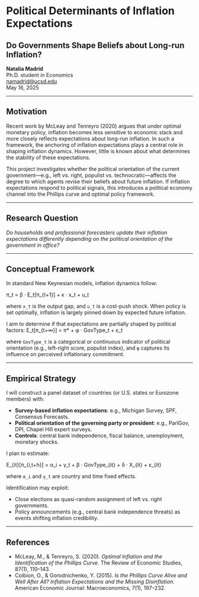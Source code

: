 # Political Determinants of Inflation Expectations  
## Do Governments Shape Beliefs about Long-run Inflation?

**Natalia Madrid**  
Ph.D. student in Economics  
namadrid@ucsd.edu  
May 16, 2025

---

## Motivation

Recent work by McLeay and Tenreyro (2020) argues that under optimal monetary policy, inflation becomes less sensitive to economic slack and more closely reflects expectations about long-run inflation. In such a framework, the anchoring of inflation expectations plays a central role in shaping inflation dynamics. However, little is known about what determines the stability of these expectations.

This project investigates whether the political orientation of the current government—e.g., left vs. right, populist vs. technocratic—affects the degree to which agents revise their beliefs about future inflation. If inflation expectations respond to political signals, this introduces a political economy channel into the Phillips curve and optimal policy framework.

---

## Research Question

*Do households and professional forecasters update their inflation expectations differently depending on the political orientation of the government in office?*

---

## Conceptual Framework

In standard New Keynesian models, inflation dynamics follow:

π_t = β · E_t[π_{t+1}] + κ · x_t + u_t

where `x_t` is the output gap, and `u_t` is a cost-push shock. When policy is set optimally, inflation is largely pinned down by expected future inflation. 


I aim to determine if that expectations are partially shaped by political factors:
E_t[π_{t+∞}] = π* + φ · GovType_t + ε_t

where `GovType_t` is a categorical or continuous indicator of political orientation (e.g., left-right score, populist index), and `φ` captures its influence on perceived inflationary commitment.

---

## Empirical Strategy

I will construct a panel dataset of countries (or U.S. states or Eurozone members) with:

- **Survey-based inflation expectations**: e.g., Michigan Survey, SPF, Consensus Forecasts.
- **Political orientation of the governing party or president**: e.g., ParlGov, DPI, Chapel Hill expert surveys.
- **Controls**: central bank independence, fiscal balance, unemployment, monetary shocks.

I plan to estimate:

E_{it}[π_{i,t+h}] = α_i + γ_t + β · GovType_{it} + δ · X_{it} + ε_{it}



where `α_i` and `γ_t` are country and time fixed effects.

Identification may exploit:

- Close elections as quasi-random assignment of left vs. right governments.
- Policy announcements (e.g., central bank independence threats) as events shifting inflation credibility.

---

## References

- McLeay, M., & Tenreyro, S. (2020). *Optimal Inflation and the Identification of the Phillips Curve*. The Review of Economic Studies, 87(1), 110–143.
- Coibion, O., & Gorodnichenko, Y. (2015). *Is the Phillips Curve Alive and Well After All? Inflation Expectations and the Missing Disinflation*. American Economic Journal: Macroeconomics, 7(1), 197–232.








